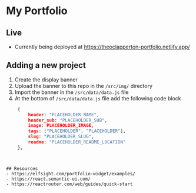 # My Portfolio

## Live
- Currently being deployed at https://theoclapperton-portfolio.netlify.app/


## Adding a new project
1. Create the display banner
2. Upload the banner to this repo in the `/src/img/` directory
3. Import the banner in the `/src/data/data.js` file
4. At the bottom of `/src/data/data.js` file add the following code block
   ```json
    {
        header: "PLACEHOLDER_NAME",
        header_sub: "PLACEHOLDER_SUB",
        image: PLACEHOLDER_IMAGE,
        tags: ["PLACEHOLDER", "PLACEHOLDER"],
        slug: "PLACEHOLDER_SLUG",
        readme: "PLACEHOLDER_README_LOCATION"
    },
```
 

## Resources
- https://elfsight.com/portfolio-widget/examples/
- https://react.semantic-ui.com/
- https://reactrouter.com/web/guides/quick-start
